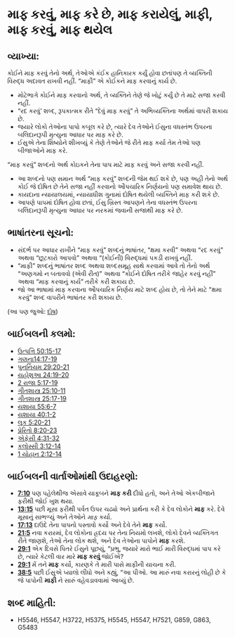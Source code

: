 # માફ કરવું, માફ કરે છે, માફ કરાયેલું, માફી, માફ કરવું, માફ થયેલ 

## વ્યાખ્યા: 

કોઈને માફ કરવું તેનો અર્થ, તેઓએ કંઈક હાનિકારક કર્યું હોવા છતાંપણ તે વ્યક્તિની વિરુદ્ધ અદાવત રાખવી નહીં.
“માફી” એ કોઈકને માફ કરવાનું કાર્ય છે.

* મોટેભાગે કોઈને માફ કરવાનો અર્થ, તે વ્યક્તિને તેણે જે ખોટું કર્યું છે તે માટે સજા કરવી નહીં.
* “રદ કરવું’ શબ્દ, રૂપકાત્મક રીતે “દેવું માફ કરવું” તે અભિવ્યક્તિના અર્થમાં વાપરી શકાય છે.
* જયારે લોકો તેઓના પાપો કબૂલ કરે છે, ત્યારે દેવ તેઓને ઈસુના વધસ્તંભ ઉપરના બલિદાનરૂપી મૃત્યુના આધાર પર માફ કરે છે.
* ઈસુએ તેના શિષ્યોને શીખવ્યું કે તેણે તેઓને જે રીતે માફ કર્યા તેમ તેઓ પણ બીજાઓને માફ કરે.

“માફ કરવું” શબ્દનો અર્થ કોઇકને તેના પાપ માટે માફ કરવું અને સજા કરવી નહીં.

* આ શબ્દનો પણ સમાન અર્થ “માફ કરવું” શબ્દની જેમ થઈ શકે છે, પણ અહી તેનો અર્થ કોઈ જે દોષિત છે તેને સજા નહીં કરવાનો ઔપચારિક નિર્ણયનો પણ સમાવેશ થાય  છે.
* કાયદાના ન્યાયાલયમાં, ન્યાયાધીશ ગુનામાં દોષિત થયેલી વ્યક્તિને માફ કરી શકે છે.
* આપણે પાપમાં દોષિત હોવા છતાં, ઈસુ ખ્રિસ્ત આપણને તેના વધસ્તંભ ઉપરના બલિદાનરૂપી મૃત્યુના આધાર પર નરકમાં જવાની સજાથી માફ કરે છે.

## ભાષાંતરના સૂચનો: 

* સંદર્ભ પર આધાર રાખીને “માફ કરવું” શબ્દનું ભાષાંતર, “ક્ષમા કરવી” અથવા “રદ કરવું” અથવા “છૂટકારો આપવો” અથવા “(કોઈની) વિરુદ્ધમાં પકડી રાખવું નહીં.
* “માફી” શબ્દનું ભાષાંતર શબ્દ અથવા શબ્દસમૂહ સાથે કરવામાં આવે તો તેનો અર્થ “અણગમો ન બતાવવો (એવી રીત)” અથવા “કોઈને દોષિત તરીકે જાહેર કરવું નહીં” અથવા “માફ કરવાનું કાર્ય” તરીકે કરી શકાય છે.
* જો આ ભાષામાં માફ કરવાના ઔપચારિક નિર્ણય માટે શબ્દ હોય છે, તો તેને માટે “ક્ષમા કરવું” શબ્દ વાપરીને ભાષાંતર કરી શકાય છે.

(આ પણ જુઓ: [દોષ](../kt/guilt.md))

## બાઈબલની કલમો: 

* [ઉત્પત્તિ 50:15-17](rc://gu/tn/help/gen/50/15)
* [ગણના14:17-19](rc://gu/tn/help/num/14/17)
* [પુનર્નિયમ 29:20-21](rc://gu/tn/help/deu/29/20)
* [યહોશુઆ 24:19-20](rc://gu/tn/help/jos/24/19)
* [2 રાજા 5:17-19](rc://gu/tn/help/2ki/05/17)
* [ગીતશાસ્ત્ર 25:10-11](rc://gu/tn/help/psa/025/010)
* [ગીતશાસ્ત્ર 25:17-19](rc://gu/tn/help/psa/025/017)
* [યશાયા 55:6-7](rc://gu/tn/help/isa/55/06)
* [યશાયા 40:1-2](rc://gu/tn/help/isa/40/01)
* [લૂક 5:20-21](rc://gu/tn/help/luk/05/20)
* [પ્રેરિતો 8:20-23](rc://gu/tn/help/act/08/20)
* [એફેસી 4:31-32](rc://gu/tn/help/eph/04/31)
* [કલોસ્સી 3:12-14](rc://gu/tn/help/col/03/12)
* [1 યોહાન 2:12-14](rc://gu/tn/help/1jn/02/12)

## બાઈબલની વાર્તાઓમાંથી ઉદાહરણો: 

* __[7:10](rc://gu/tn/help/obs/07/10)__ પણ પહેલેથીજ એસાવે યાકૂબને __માફ કરી__ દીધો હતો, અને તેઓ એકબીજાને ફરીથી જોઈ ખુશ થયા.
* __[13:15](rc://gu/tn/help/obs/13/15)__ પછી મૂસા ફરીથી પર્વત ઉપર ચઢ્યો અને પ્રાર્થના કરી કે દેવ લોકોને __માફ__ કરે. દેવે મૂસાનું સાભળ્યું અને તેઓને _માફ_ કર્યા.
* __[17:13](rc://gu/tn/help/obs/17/13)__ દાઉદે તેના પાપનો પસ્તાવો કર્યો અને દેવે તેને __માફ__ કર્યો.
* __[21:5](rc://gu/tn/help/obs/21/05)__ નવા કરારમાં, દેવ લોકોના હ્રદય પર તેના નિયમો લખશે, લોકો દેવને વ્યક્તિગત રીતે જાણશે, તેઓ તેના લોક થશે, અને દેવ તેઓના પાપોને __માફ__ કરશે.
* __[29:1](rc://gu/tn/help/obs/29/01)__ એક દિવસે પિતરે ઈસુને પૂછયું, “પ્રભુ, જયારે મારો ભાઈ મારી વિરુદ્ધમાં પાપ કરે છે, ત્યારે કેટલી વાર મારે __માફ કરવું__ જોઈએ?
* __[29:1](rc://gu/tn/help/obs/29/08)__ મેં તને __માફ__ કર્યો, કારણકે તે મારી પાસે માફીની યાચના કરી.
* __[38:5](rc://gu/tn/help/obs/38/05)__ પછી ઈસુએ પ્યાલો લીધો અને કહ્યું, “આ પીઓ. આ મારું નવા કરારનું લોહી છે કે જે પાપોની __માફી__ ને સારું વહેવડાવવામાં આવ્યું છે.

## શબ્દ માહિતી: 

* H5546, H5547, H3722, H5375, H5545, H5547, H7521, G859, G863, G5483
